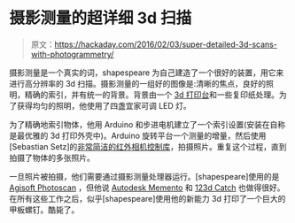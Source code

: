 # 摄影测量的超详细 3d 扫描

> 原文：<https://hackaday.com/2016/02/03/super-detailed-3d-scans-with-photogrammetry/>

摄影测量是一个真实的词，shapespeare 为自己建造了一个很好的装置，用它来进行高分辨率的 3d 扫描。摄影测量的一组好的图像是:清晰的焦点，良好的照明，精确的索引，并有统一的背景。背景由一个 [3d 打印台](https://www.thingiverse.com/thing:548006)和一些复印纸处理。为了获得均匀的照明，他使用了四盏宜家可调 LED 灯。

为了精确地索引物体，他用 Arduino 和步进电机建立了一个索引设置(安装在自称是最优雅的 3d 打印外壳中)。Arduino 旋转平台一个测量的增量，然后使用[Sebastian Setz]的[非常简洁的红外相机控制库](http://sebastian.setz.name/arduino/my-libraries/multi-camera-ir-control/)，拍摄照片。重复这个过程，直到拍摄了物体的多张照片。

一旦照片被拍摄，他们需要通过摄影测量处理器运行。[shapespeare]使用的是 [Agisoft Photoscan](http://hackaday.com/2014/03/07/an-affordable-full-body-studio-grade-3d-scanner/) ，但他说 [Autodesk Memento](https://memento.autodesk.com/about) 和 [123d Catch](http://hackaday.com/2014/07/08/break-your-frames-print-some-new-ones/) 也做得很好。在所有这些工作之后，似乎[shapespeare]使用他的新能力 3d 打印了一个巨大的甲板螺钉。酷毙了。